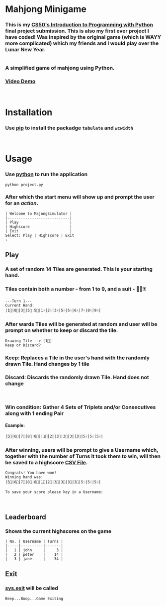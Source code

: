 # **Mahjong Minigame**

### This is my [CS50's Introduction to Programming with Python](https://cs50.harvard.edu/python/2022/) final project submission. This is also my first ever project I have coded! Was inspired by the original game (which is WAYY more complicated) which my friends and I would play over the Lunar New Year.

#
### A simplified game of mahjong using Python.
### [Video Demo](https://youtu.be/zdoYFt3JnUI)

&nbsp;

# Installation
### Use [pip](https://pip.pypa.io/en/stable/) to install the packadge `tabulate` and `wcwidth`

&nbsp;

# Usage
### Use [python](https://www.python.org) to run the application
```
python project.py
```
### After which the start menu will show up and prompt the user for an *action*.
```
| Welcome to MajongSimulator |
|----------------------------|
| Play                       |
| Highscore                  |
| Exit                       |
Select: Play | Highscore | Exit
:
```
 ## Play
### A set of random **14 Tiles** are generated. This is your starting hand.
### Tiles contain both a **number** - from 1 to 9, and a **suit** - 🎱🎋🀄
```
---Turn 1---
Current Hand:
|1🎋|8🎋|3🎱|5🎱|5🎱|1🀄|2🀄|3🀄|5🀄|5🀄|6🀄|7🀄|8🀄|9🀄|
```
### After wards Tiles will be generated at random and user will be prompt on whether to keep or discard the tile.
```
Drawing Tile --> [1🎋]
Keep or Discard?
```
### Keep: Replaces a Tile in the user's hand with the randomly drawn Tile. Hand changes by 1 tile
### Discard: Discards the randomly drawn Tile. Hand does not change


&nbsp;
### **Win condition**: Gather **4** Sets of Triplets **and/or** Consecutives along with **1** ending Pair
#### Example:
```
|5🎋|6🎋|7🎋|8🎋|8🎋||1🎱|2🎱|3🎱|3🎱|3🎱|3🎱|5🀄|5🀄|5🀄|
```
### After winning, users will be prompt to give a **Username** which, together with the number of **Turns** it took them to win, will then be saved to a highscore [CSV File](https://docs.python.org/3/library/csv.html).
```
Congrats! You have won!
Winning hand was:
|5🎋|6🎋|7🎋|8🎋|8🎋|1🎱|2🎱|3🎱|3🎱|3🎱|3🎱|5🀄|5🀄|5🀄|

To save your score please key in a Username:
```
&nbsp;
## Leaderboard
### Shows the current highscores on the game
```
| No. | Username | Turns |
|-----|----------|-------|
|   1 | john     |     3 |
|   2 | peter    |    14 |
|   3 | jane     |    34 |
```
 ## Exit
 ### [sys.exit](https://docs.python.org/3/library/sys.html#sys.exit) will be called
```
Beep...Boop...Game Exiting
```

